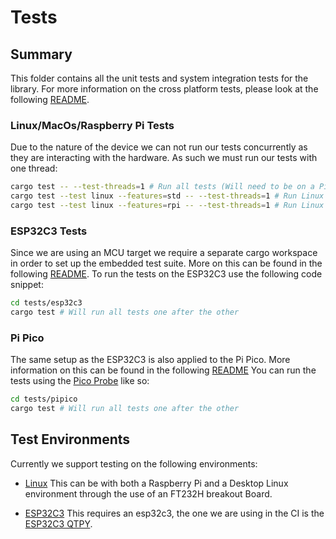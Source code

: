 # Tests

## Summary

This folder contains all the unit tests and system integration tests for the library. For more information on the cross platform tests, please look at the following [README](../tests-common/README.md).

### Linux/MacOs/Raspberry Pi Tests

Due to the nature of the device we can not run our tests concurrently as they are
interacting with the hardware. As such we must run our tests with one thread:

```bash
cargo test -- --test-threads=1 # Run all tests (Will need to be on a Pi with MCUs and others plugged in)
cargo test --test linux --features=std -- --test-threads=1 # Run Linux Tests using FT232H
cargo test --test linux --features=rpi -- --test-threads=1 # Run Linux Tests using Raspberry Pi I2C
```

### ESP32C3 Tests

Since we are using an MCU target we require a separate cargo workspace in order to set up the embedded test suite. More on this can be found in the following [README](./esp32c3/README.md). To run the tests on the ESP32C3 use the following code snippet:

```bash
cd tests/esp32c3
cargo test # Will run all tests one after the other
```

### Pi Pico

The same setup as the ESP32C3 is also applied to the Pi Pico. More information on this can be found in the following [README](./pipico/README.md) You can run the tests using the [Pico Probe](https://thepihut.com/products/raspberry-pi-debug-probe) like so:

```bash
cd tests/pipico
cargo test # Will run all tests one after the other
```

## Test Environments

Currently we support testing on the following environments:

- [Linux](./linux.rs) This can be with both a Raspberry Pi and a Desktop Linux environment through the use of an FT232H breakout Board.

- [ESP32C3](./esp32c3/tests/) This requires an esp32c3, the one we are using in the CI is the [ESP32C3 QTPY](https://thepihut.com/products/adafruit-qt-py-esp32-pico-wifi-dev-board-with-stemma-qt-8mb-flash-2mb-psram?variant=43725054902467&country=GB&currency=GBP&utm_medium=product_sync&utm_source=google&utm_content=sag_organic&utm_campaign=sag_organic&gad_source=1&gclid=CjwKCAiAyJS7BhBiEiwAyS9uNYpjqy39hvD1gq5iRmWylSS3AsA8kcc3a7bK7BSWQwjkghoY49X0nxoCMi4QAvD_BwE).

